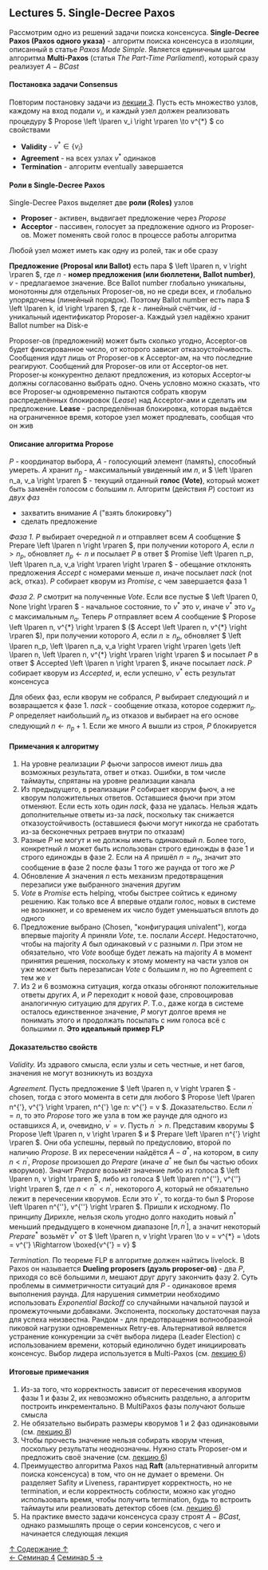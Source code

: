 ## Lectures 5. Single-Decree Paxos

Рассмотрим одно из решений задачи поиска консенсуса. **Single-Decree Paxos (Paxos одного указа)** - алгоритм поиска консенсуса в изоляции, описанный в статье *Paxos Made Simple*. Является единичным шагом алгоритма **Multi-Paxos** (статья *The Part-Time Parliament*), который сразу реализует $A-BCast$

#### Постановка задачи Consensus

Повторим постановку задачи из [лекции 3](https://github.com/ddvamp/distributed-db-learning/blob/main/notes/dist-sys-mipt/lectures/lecture-3.md#consensus). Пусть есть множество узлов, каждому на вход подали $v_i$, и каждый узел должен реализовать процедуру $` Propose \left \lparen v_i \right \rparen \to v^{*} `$ со свойствами
- **Validity** - $` v^{*} \in \{v_i\} `$
- **Agreement** - на всех узлах $` v^{*} `$ одинаков
- **Termination** - алгоритм eventually завершается

#### Роли в Single-Decree Paxos

Single-Decree Paxos выделяет две **роли (Roles)** узлов
- **Proposer** - активен, выдвигает предложение через $Propose$
- **Acceptor** - пассивен, голосует за предложение одного из Proposer-ов. Может поменять свой голос в процессе работы алгоритма

Любой узел может иметь как одну из ролей, так и обе сразу

**Предложение (Proposal или Ballot)** есть пара $` \left \lparen n, v \right \rparen `$, где $n$ - **номер предложения (или бюллетени, Ballot number)**, $v$ - предлагаемое значение. Все Ballot number глобально уникальны, монотонны для отдельных Proposer-ов, но не среди всех, и глобально упорядочены (линейный порядок). Поэтому Ballot number есть пара $` \left \lparen k, id \right \rparen `$, где $k$ - линейный счётчик, $id$ - уникальный идентификатор Proposer-а. Каждый узел надёжно хранит Ballot number на Disk-е

Proposer-ов (предложений) может быть сколько угодно, Acceptor-ов будет фиксированное число, от которого зависит отказоустойчивость. Сообщения идут лишь от Proposer-ов к Acceptor-ам, на что последние реагируют. Сообщений для Proposer-ов или от Acceptor-ов нет. Proposer-ы конкурентно делают предложения, из которых Acceptor-ы должны согласованно выбрать одно. Очень условно можно сказать, что все Proposer-ы одновременно пытаются собрать кворум распределённых блокировок (*Lease*) над Acceptor-ами и сделать им предложение. **Lease** - распределённая блокировка, которая выдаётся на ограниченное время, которое узел может продлевать, сообщая что он жив

#### Описание алгоритма Propose

$P$ - координатор выбора, $A$ - голосующий элемент (память), способный умереть. $A$ хранит $n_p$ - максимальный увиденный им $n$, и $` \left \lparen n_a, v_a \right \rparen `$ - текущий отданный **голос (Vote)**, который может быть заменён голосом с большим $n$. Алгоритм (действия $P$) состоит из *двух фаз*
- захватить внимание $A$ ("взять блокировку")
- сделать предложение

*Фаза 1.* $P$ выбирает очередной $n$ и отправляет всем $A$ сообщение $` Prepare \left \lparen n \right \rparen `$, при получении которого $A$, если $` n \gt n_p `$, обновляет $n_p \gets n$ и посылает $P$ в ответ $` Promise \left \lparen n_p, \left \lparen n_a, v_a \right \rparen \right \rparen `$ - обещание отклонять предложения $Accept$ с номерами меньше $n$, иначе посылает $nack$ (not ack, отказ). $P$ собирает кворум из $Promise$, с чем завершается фаза $1$

*Фаза 2.* $P$ смотрит на полученные $Vote$. Если все пустые $` \left \lparen 0, None \right \rparen `$ - начальное состояние, то $` v^{*} `$ это $v$, иначе $` v^{*} `$ это $v_a$ с максимальным $n_a$. Теперь $P$ отправляет всем $A$ сообщение $` Propose \left \lparen n, v^{*} \right \rparen `$ ($` Accept \left \lparen n, v^{*} \right \rparen `$), при получении которого $A$, если $` n \ge n_p `$, обновляет $` \left \lparen n_p, \left \lparen n_a, v_a \right \rparen \right \rparen \gets \left \lparen n, \left \lparen n, v^{*} \right \rparen \right \rparen `$ и посылает $P$ в ответ $` Accepted \left \lparen n \right \rparen `$, иначе посылает $nack$. $P$ собирает кворум из $Accepted$, и, если успешно, $` v^{*} `$ есть результат консенсуса

Для обеих фаз, если кворум не собрался, $P$ выбирает следующий $n$ и возвращается к фазе $1$. $nack$ - сообщение отказа, которое содержит $n_p$. $P$ определяет наибольший $n_p$ из отказов и выбирает на его основе следующий $` n \gets n_p + 1 `$. Если же много $A$ вышли из строя, $P$ блокируется

#### Примечания к алгоритму

1. На уровне реализации $P$ фьючи запросов имеют лишь два возможных результата, ответ и отказ. Ошибки, в том числе таймауты, спрятаны на уровне реализации канала
2. Из предыдущего, в реализации $P$ собирает кворум фьюч, а не кворум положительных ответов. Оставшиеся фьючи при этом отменяют. Если есть хоть один $nack$, фаза не удалась. Нельзя ждать дополнительные ответы из-за $nack$, поскольку так снижается отказоустойчивость (оставшиеся фьючи могут никогда не сработать из-за бесконечных ретраев внутри по отказам)
3. Разные $P$ не могут и не должны иметь одинаковый $n$. Более того, конкретный $n$ может быть использован строго единожды в фазе $1$ и строго единожды в фазе $2$. Если на $A$ пришёл $n = n_p$, значит это сообщение в фазе $2$ после фазы $1$ того же раунда от того же $P$
4. Обновление $A$ значения $n$ есть механизм предотвращения перезаписи уже выбранного значения другим
5. $Vote$ в $Promise$ есть helping, чтобы быстрее сойтись к единому решению. Как только все $A$ впервые отдали голос, новых в системе не возникнет, и со временем их число будет уменьшаться вплоть до одного
6. Предложение выбрано (Chosen, "конфигурация univalent"), когда впервые majority $A$ приняли $Vote$, т.е. послали $Accept$. Недостаточно, чтобы на majority $A$ был одинаковый $v$ с разными $n$. При этом не обязательно, что $Vote$ вообще будет лежать на majority $A$ в момент принятия решения, поскольку к этому моменту на части узлов он уже может быть перезаписан $Vote$ с большим $n$, но по Agreement с тем же $v$
7. Из $2$ и $6$ возможна ситуация, когда отказы обгоняют положительные ответы других $A$, и $P$ переходит к новой фазе, спровоцировав аналогичную ситуацию для других $P$. Т.о., даже когда в системе осталось единственное значение, $P$ могут долгое время не понимать этого и продолжать посылать с ним голоса всё с большими $n$. **Это идеальный пример FLP**

#### Доказательство свойств

*Validity.* Из здравого смысла, если узлы и сеть честные, и нет багов, значения не могут возникнуть из воздуха

*Agreement.* Пусть предложение $` \left \lparen n, v \right \rparen `$ - chosen, тогда с этого момента в сети для любого $` Propose \left \lparen n^{'}, v^{'} \right \rparen, n^{'} \ge n: v^{'} = v `$. Доказательство. Если $` n^{'} = n `$, то это $Propose$ того же узла в том же раунде для одного из оставшихся $A$, и, очевидно, $` v^{'} = v `$. Пусть $` n^{'} \gt n `$. Представим кворумы $` Propose \left \lparen n, v \right \rparen `$ и $` Prepare \left \lparen n^{'} \right \rparen `$. Они оба успешны, первый по предусловию, второй по наличию $Propose$. В их пересечении найдётся $` A - a^{*} `$, на котором, в силу $` n \lt n^{'} `$, $Propose$ произошел до $Prepare$ (иначе $` a^{*} `$ не был бы частью обоих кворумов). Значит $Prepare$ возьмёт значение либо из голоса $` \left \lparen n, v \right \rparen `$, либо из голоса $` \left \lparen n^{''}, v^{''} \right \rparen `$, где $` n \lt n^{''} \lt n^{'} `$, некоторого $A$, который не обязательно лежит в перечесении кворумов. Если это $` v^{''} `$, то когда-то был $` Propose \left \lparen n^{''}, v^{''} \right \rparen `$. Пришли к исходному. По принципу Дирихле, нельзя сколь угодно долго находить новый $` n^{*} `$ меньший предыдущего в конечном диапазоне $` \left \lbrack n, n^{'} \right \rbrack `$, а значит некоторый $` Prepare^{*} `$ возьмёт $` v^{*} `$ от $` \left \lparen n, v \right \rparen \to v = v^{*} = \dots = v^{'} \Rightarrow \boxed{v^{'} = v} `$

*Termination.* По теореме FLP в алгоритме должен найтись livelock. В Paxos он называется **Dueling proposers (дуэль proposer-ов)** - два $P$, приходя со всё большими $n$, мешают друг другу закончить фазу $2$. Суть проблемы в симметричности ситуаций для $P$ - одинаковое время выполнения раунда. Для нарушения симметрии необходимо использовать *Exponential Backoff* со случайными начальной паузой и промежуточными добавками. Экспонента, поскольку достаточная пауза для успеха неизвестна. Рандом - для предотвращения волнообразной пиковой нагрузки одновременных Retry-ев. Альтернативой является устранение конкуренции за счёт выбора лидера (Leader Election) с использованием времени, который единолично будет инициировать консенсус. Выбор лидера используется в Multi-Paxos (см. [лекцию 6](https://github.com/ddvamp/distributed-db-learning/blob/main/notes/dist-sys-mipt/lectures/lecture-8.md#эффективность-и-выбор-лидера))

#### Итоговые примечания

1. Из-за того, что корректность зависит от пересечения кворумов фазы $1$ и фазы $2$, их невозможно объяснить раздельно, а алгоритм построить инкрементально. В MultiPaxos фазы получают больше смысла
2. Не обязательно выбирать размеры кворумов $1$ и $2$ фаз одинаковыми (см. [лекцию 8](https://github.com/ddvamp/distributed-db-learning/blob/main/notes/dist-sys-mipt/lectures/lecture-8.md#ускорение-rsm))
3. Чтобы прочесть значение нельзя собирать кворум чтения, поскольку результаты неоднозначны. Нужно стать Proposer-ом и предложить своё значение (см. [лекцию 6](https://github.com/ddvamp/distributed-db-learning/blob/main/notes/dist-sys-mipt/lectures/lecture-8.md#нюансы-заполнения-слотов))
4. Преимущество алгоритма Paxos над **Raft** (альтернативный алгоритм поиска консенсуса) в том, что он не думает о времени. Он разделяет Safity и Liveness, гарантирует корректность, но не termination, и если корректность соблюсти, можно как угодно использовать время, чтобы получить termination, будь то встроить таймауты или реализовать детектор сбоев (см. [лекцию 6](https://github.com/ddvamp/distributed-db-learning/blob/main/notes/dist-sys-mipt/lectures/lecture-8.md#эффективность-и-выбор-лидера))
5. На практике вместо задачи консенсуса сразу строят $A-BCast$, однако размышлять проще о серии консенсусов, с чего и начинается следующая лекция

[↑ Содержание ↑](https://github.com/ddvamp/distributed-db-learning/tree/main/notes/dist-sys-mipt#содержание)\
[← Семинар 4](https://github.com/ddvamp/distributed-db-learning/blob/main/notes/dist-sys-mipt/seminars/seminar-4.md)
[Семинар 5 →](https://github.com/ddvamp/distributed-db-learning/blob/main/notes/dist-sys-mipt/seminars/seminar-5.md)
